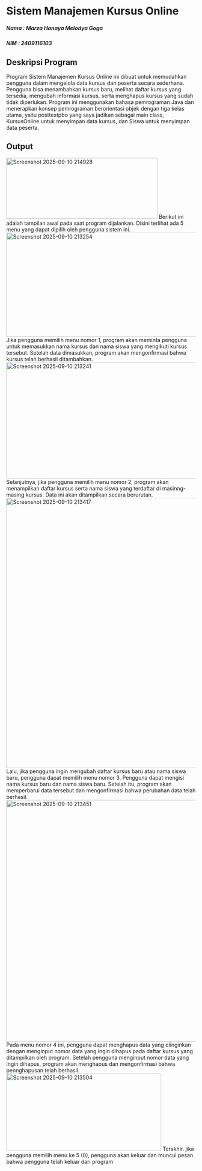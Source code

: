 # Sistem Manajemen Kursus Online

##### Nama : Marza Hanaya Melodya Goga
##### NIM : 2409116103

## Deskripsi Program
Program Sistem Manajemen Kursus Online ini dibuat untuk memudahkan pengguna dalam mengelola data kursus dan peserta secara sederhana. Pengguna bisa menambahkan kursus baru, melihat daftar kursus yang tersedia, mengubah informasi kursus, serta menghapus kursus yang sudah tidak diperlukan. Program ini menggunakan bahasa pemrograman Java dan menerapkan konsep pemrograman berorientasi objek dengan tiga kelas utama, yaitu posttestpbo yang saya jadikan sebagai main class, KursusOnline untuk menyimpan data kursus, dan Siswa untuk menyimpan data peserta.

## Output
<img width="402" height="162" alt="Screenshot 2025-09-10 214928" src="https://github.com/user-attachments/assets/d9612a93-7116-4f2a-986b-a6b5d3774aba" />
Berikut ini adalah tampilan awal pada saat program dijalankan. Disini terlihat ada 5 menu yang dapat dipilih oleh pengguna sistem ini.

<img width="845" height="277" alt="Screenshot 2025-09-10 213254" src="https://github.com/user-attachments/assets/18110ba8-6265-4c85-9120-74f92fec628a" />
Jika pengguna memilih menu nomor 1, program akan meminta pengguna untuk memasukkan nama kursus dan nama siswa yang mengikuti kursus tersebut. Setelah data dimasukkan, program akan mengonfirmasi bahwa kursus telah berhasil ditambahkan.

<img width="1135" height="310" alt="Screenshot 2025-09-10 213241" src="https://github.com/user-attachments/assets/2d48917b-4583-47cb-934c-812387a09f91" />
Selanjutnya, jika pengguna memilih menu nomor 2, program akan menampilkan daftar kursus serta nama siswa yang terdaftar di masinng-masing kursus. Data ini akan ditampilkan secara berurutan.

<img width="752" height="719" alt="Screenshot 2025-09-10 213417" src="https://github.com/user-attachments/assets/43574c6c-d8eb-4320-95db-fea1d1062508" />
Lalu, jika pengguna ingin mengubah daftar kursus baru atau nama siswa baru, pengguna dapat memilih menu nomor 3. Pengguna dapat mengisi nama kursus baru dan nama siswa baru. Setelah itu, program akan memperbarui data tersebut dan mengonfirmasi bahwa perubahan data telah berhasil.

<img width="731" height="643" alt="Screenshot 2025-09-10 213451" src="https://github.com/user-attachments/assets/7422bf91-1292-456e-9cc5-69f689516ab9" />
Pada menu nomor 4 ini, pengguna dapat menghapus data yang diinginkan dengan menginput nomor data yang ingin dihapus pada daftar kursus yang ditampilkan oleh program. Setelah pengguna menginput nomor data yang ingin dihapus, program akan menghapus dan mengonfirmasi bahwa pennghapusan telah berhasil.

<img width="412" height="206" alt="Screenshot 2025-09-10 213504" src="https://github.com/user-attachments/assets/40331280-582a-4e83-810f-fb7806008cf6" />
Terakhir. jika pengguna memilih menu ke 5 (0), pengguna akan keluar dan muncul pesan bahwa pengguna telah keluar dari program
